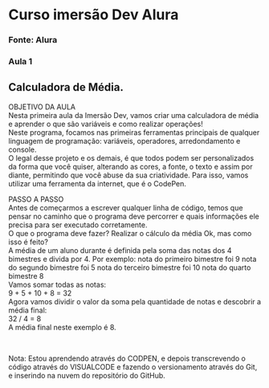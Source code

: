 <h1>Curso imersão Dev Alura</h1>

<h3>Fonte: Alura</h3>
<h3>Aula 1</h3>
<h2>Calculadora de Média.</h2>
<p>
OBJETIVO DA AULA<br>
Nesta primeira aula da Imersão Dev, vamos criar uma calculadora de média e aprender o que são variáveis e como realizar operações!<br>
Neste programa, focamos nas primeiras ferramentas principais de qualquer linguagem de programação: variáveis, operadores, arredondamento e console.<br>
O legal desse projeto e os demais, é que todos podem ser personalizados da forma que você quiser, alterando as cores, a fonte, o texto e assim por diante, permitindo que você abuse da sua criatividade. Para isso, vamos utilizar uma ferramenta da internet, que é o CodePen.<br>
<p>PASSO A PASSO<br>
Antes de começarmos a escrever qualquer linha de código, temos que pensar no caminho que o programa deve percorrer e quais informações ele precisa para ser executado corretamente.<br>
O que o programa deve fazer? Realizar o cálculo da média
Ok, mas como isso é feito?<br>
A média de um aluno durante é definida pela soma das notas dos 4 bimestres e divida por 4. Por exemplo:
nota do primeiro bimestre foi 9 nota do segundo bimestre foi 5 nota do terceiro bimestre foi 10 nota do quarto bimestre 8<br>
Vamos somar todas as notas:<br>
9 + 5 + 10 + 8 = 32<br>
Agora vamos dividir o valor da soma pela quantidade de notas e descobrir a média final:<br>
32 / 4 = 8<br>
A média final neste exemplo é 8.</p><br>
<p>Nota: Estou aprendendo através do CODPEN, e depois transcrevendo o código através do VISUALCODE e fazendo o versionamento através do Git, e inserindo na nuvem do repositório do GitHub.</p>